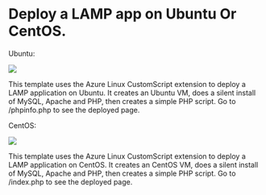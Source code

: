 # Deploy a LAMP app on Ubuntu Or CentOS.

Ubuntu:

<a href="https://portal.azure.com/#create/Microsoft.Template/uri/https%3A%2F%2Fraw.githubusercontent.com%2Fanimetauren%2Fazure-quickstart-templates%2Fmaster%2Flamp-app%2Fazuredeployubuntu.json" target="_blank"><img src="http://azuredeploy.net/deploybutton.png"/></a>

This template uses the Azure Linux CustomScript extension to deploy a LAMP application on Ubuntu. It creates an Ubuntu VM, does a silent install of MySQL, Apache and PHP, then creates a simple PHP script.  Go to /phpinfo.php to see the deployed page.

CentOS:

<a href="https://portal.azure.com/#create/Microsoft.Template/uri/https%3A%2F%2Fraw.githubusercontent.com%2Fanimetauren%2Fazure-quickstart-templates%2Fmaster%2Flamp-app%2Fazuredeploycentos.json" target="_blank"><img src="http://azuredeploy.net/deploybutton.png"/></a>

This template uses the Azure Linux CustomScript extension to deploy a LAMP application on CentOS. It creates an CentOS VM, does a silent install of MySQL, Apache and PHP, then creates a simple PHP script.  Go to /index.php to see the deployed page.
